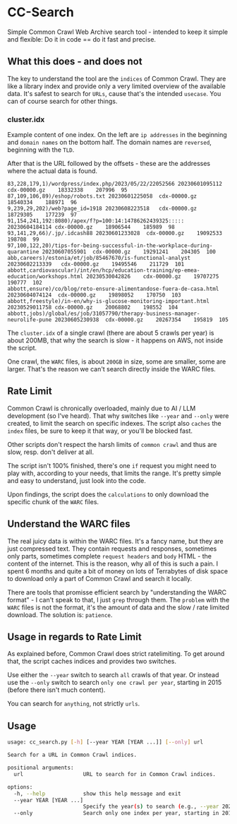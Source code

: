 # CC-Search
Simple Common Crawl Web Archive search tool - intended to keep it simple and flexible: Do it in code == do it fast and precise.

## What this does - and does not
The key to understand the tool are the `indices` of Common Crawl. They are like a library index and provide only a very limited overview of the available data. It's safest to search for `URLs`, cause that's the intended `usecase`. You can of course search for other things. 

### cluster.idx
Example content of one index. On the left are `ip addresses` in the beginning and `domain names` on the bottom half. The domain names are `reversed`, beginning with the `TLD`. 

After that is the URL followed by the offsets - these are the addresses where the actual data is found. 

```
83,228,179,1)/wordpress/index.php/2023/05/22/22052566 20230601095112	cdx-00000.gz	18332338	207996	95
87,109,106,89)/eshop/robots.txt 20230601225058	cdx-00000.gz	18540334	188971	96
9,239,29,202)/web?page_id=1918 20230608223518	cdx-00000.gz	18729305	177239	97
91,154,241,192:8080)/apex/f?p=100:14:14786262439325::::: 20230604184114	cdx-00000.gz	18906544	185989	98
93,141,29,66)/.jp/.idcash88 20230601233028	cdx-00000.gz	19092533	198708	99
97,100,122,20)/tips-for-being-successful-in-the-workplace-during-quarantine 20230607055901	cdx-00000.gz	19291241	204305	100
abb,careers)/estonia/et/job/85467670/is-functional-analyst 20230602213339	cdx-00000.gz	19495546	211729	101
abbott,cardiovascular)/int/en/hcp/education-training/ep-emea-education/workshops.html 20230530042826	cdx-00000.gz	19707275	190777	102
abbott,ensure)/co/blog/reto-ensure-alimentandose-fuera-de-casa.html 20230604074124	cdx-00000.gz	19898052	170750	103
abbott,freestyle)/in-en/why-is-glucose-monitoring-important.html 20230529011758	cdx-00000.gz	20068802	198552	104
abbott,jobs)/global/es/job/31057790/therapy-business-manager-neurolife-pune 20230605230938	cdx-00000.gz	20267354	195819	105
```
The `cluster.idx` of a single crawl (there are about 5 crawls per year) is about 200MB, that why the search is slow - it happens on AWS, not inside the script. 

One crawl, the `WARC` files, is about `200GB` in size, some are smaller, some are larger. That's the reason we can't search directly inside the WARC files. 

## Rate Limit
Common Crawl is chronically overloaded, mainly due to AI / LLM development (so I've heard). That why switches like `--year` and `--only` were created, to limit the search on specific indexes. The script also `caches` the `index` files, be sure to keep it that way, or you'll be blocked fast. 

Other scripts don't respect the harsh limits of `common crawl` and thus are slow, resp. don't deliver at all. 

The script isn't 100% finished, there's one `if` request you might need to play with, according to your needs, that limits the range. It's pretty simple and easy to understand, just look into the code. 

Upon findings, the script does the `calculations` to only download the specific chunk of the `WARC` files. 

## Understand the WARC files
The real juicy data is within the WARC files. It's a fancy name, but they are just compressed text. They contain requests and responses, sometimes only parts, sometimes complete `request headers` and `body` HTML - the content of the internet. This is the reason, why all of this is such a pain. I spent 6 months and quite a bit of money on lots of Terrabytes of disk space to download only a part of Common Crawl and search it locally. 

There are tools that promisse efficient search by "understanding the WARC format" - I can't speak to that, I just `grep` through them. The `problem` with the `WARC` files is not the format, it's the amount of data and the slow / rate limited download. The solution is: `patience`. 

## Usage in regards to Rate Limit
As explained before, Common Crawl does strict ratelimiting. To get around that, the script caches indices and provides two switches. 

Use either the `--year` switch to search `all` crawls of that year. Or instead use the `--only` switch to search `only one crawl per year`, starting in 2015 (before there isn't much content). 

You can search for `anything`, not strictly `urls`. 

## Usage
```bash
usage: cc_search.py [-h] [--year YEAR [YEAR ...]] [--only] url

Search for a URL in Common Crawl indices.

positional arguments:
  url                   URL to search for in Common Crawl indices.

options:
  -h, --help            show this help message and exit
  --year YEAR [YEAR ...]
                        Specify the year(s) to search (e.g., --year 2023 2022).
  --only                Search only one index per year, starting in 2015.
```

